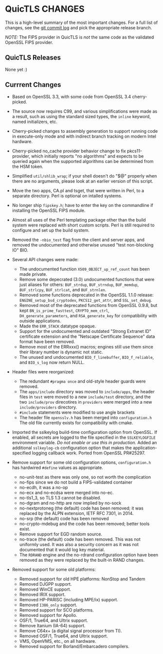 QuicTLS CHANGES
===============

This is a high-level summary of the most important changes.
For a full list of changes, see the [git commit log][log] and
pick the appropriate release branch.

  [log]: https://github.com/quictls/quictls/commits/

*NOTE:*
The FIPS provider in QuicTLS is *not* the same code as the validated
OpenSSL FIPS provider.

QuicTLS Releases
----------------
None yet :)

Currrent Changes
----------------
- Based on OpenSSL 3.3, with some code from OpenSSL 3.4 cherry-picked.

- The source now requires C99, and various simplifications were made
as a result, such as using the standard sized types, the `inline`
keyword, named initializers, etc.

- Cherry-picked changes to assembly generation to support running code
in execute-only mode and with indirect branch tracking on modern Intel
hardware.

- Cherry-picked no_cache provider behavior change to fix pkcs11-provider,
which initially reports "no algorithms" and expects to be queried again
when the supported algorithms can be determined from the HSM token.

- Simplified `util/shlib_wrap`; if your shell doesn't do "$@" properly
when there are no arguments, please look at an earlier version of
this script.

- Move the two apps, CA.pl and tsget, that were written in Perl, to a
separate directory. Perl is optional on intalled systems.

- No longer ship `fipskey.h`; have to enter the key on the commandline
if installing the OpenSSL FIPS module.

- Almost all uses of the Perl templating package other than the build
system were replaced with short custom scripts. Perl is still required
to configure and set up the build system.

- Removed the `-nbio_test` flag from the client and server apps, and
removed the undocumented and otherwise unused "test non-blocking IO" BIO.

- Several API changes were made:
  - The undocumented function `X509_OBJECT_up_ref_count` has been
made private.
  - Remove some depecrated (3.0) undocumented functions that were just
aliases for others: `BUF_strdup`, `BUF_strndup`, `BUF_memdup`,
`BUF_strlcpy`, `BUF_strlcat`, and `BUF_strnlen`.
  - Removed some functions deprecated in the OpenSSL 1.1.0 release:
`ENGINE_setup_bsd_cryptodev`, `PKCS12_get_attr`, and `SSL_set_debug`.
  - Removed most of the deprecated functions from OpenSSL 0.9.8, but kept
`BN_is_prime_fasttest`, `CRYPTO_mem_ctrl`, `DH_generate_parameters`, and
`RSA_generate_key` for compatibility with outside applications.
  - Made the `ERR_STACK` datatype opaque.
  - Support for the undocumented and outdated "Strong Extranet ID"
certificate extension and the "Netscape Certificate Sequence"
data format have been removed.
  - Remove most of the ERRxxx() macros; engines still use them since their
library number is dynamic not static.
  - The unused and undocumented `BIO_f_linebuffer`, `BIO_f_reliable`, and
`BIO_s_log` now return NULL.

- Header files were reorganized:
  - The redundant `#pragma once` and old-style header guards were removed.
  - The `apps/include` directory was moved to `include/apps`, the header files
in `test` were moved to a new `include/test` directory, and the two
`include/prov` direcotires in `providers` were merged into a new
`include/providers` directory.
  - `#include` statements were modified to use angle brackets
  - The header file `opensslv.h` has been merged into `configuration.h`
The old file currently exists for compatibility with cmake.

- Imported the sslkeylog build-time configuration option from OpenSSL. If
enabled, all secrets are logged to the file specified in the `SSLKEYLOGFILE`
environment variable. *Do not enable or use this in production.*
Added an additional `sslkeylog-cb` configuration option that makes
the application-specified logging callback work.
Ported from OpenSSL PR#25297.

- Remove support for some old configuration options, `configuration.h`
has hardwired `#define` values as appropriate.
  - no-unit-test as there was only one, so not worth the complication
  - no-fips since we do not build a FIPS-validated container
  - no-ecdh, it was a no-op
  - no-ecx and no-ecdsa were merged into no-ec.
  - no-tls1_3, so TLS 1.3 cannot be disabled.
  - no-dgram and no-http are now implied by no-sock
  - no-nextprotoneg (the default) code has been removed; it was
replaced by the ALPN extension, IETF RFC 7301, in 2014.
  - no-srp (the default) code has been removed
  - no-crypto-mdebug and the code has been removed; better tools exist.
  - Remove support for EGD random source.
  - no-trace (the default) code has been removed. This was not uniformly
used. It was also a security concern as it was not documented that it would
log key material.
  - The `RDRAND` engine and the no-rdrand configuration option have been removed
as they were replaced by the built-in RAND changes.

- Removed support for some old platforms:
  - Removed support for old HPE platforms: NonStop and Tandem
  - Removed DJGPP support.
  - Removed WinCE support.
  - Removed IRIX support.
  - Removed HP-PARISC (including MPE/ix) support.
  - Removed `I386_only` support.
  - Removed support for SCO platforms.
  - Removed support for Apollo.
  - OSF/1, True64, and Ultrix support.
  - Remove Itanium (IA-64) support.
  - Remove C64x+ (a digital signal processor from TI).
  - Removed OSF/1, True64, and Ultrix support.
  - VMS, OpenVMS, etc., on all hardware.
  - Removed support for Borland/Embarcadero compilers.
